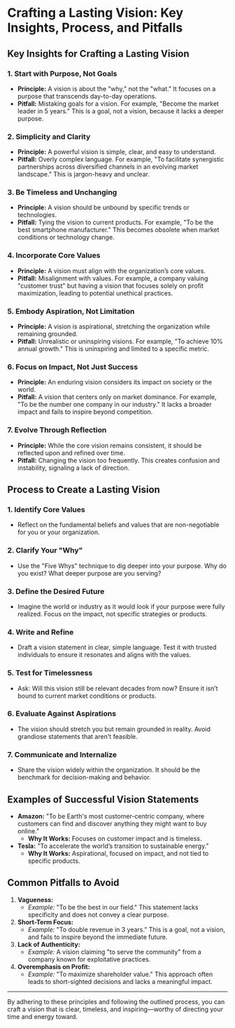 
# Crafting a Lasting Vision: Key Insights, Process, and Pitfalls

## Key Insights for Crafting a Lasting Vision

### 1. Start with Purpose, Not Goals
- **Principle:** A vision is about the "why," not the "what." It focuses on a purpose that transcends day-to-day operations.
- **Pitfall:** Mistaking goals for a vision. For example, "Become the market leader in 5 years." This is a goal, not a vision, because it lacks a deeper purpose.

### 2. Simplicity and Clarity
- **Principle:** A powerful vision is simple, clear, and easy to understand.
- **Pitfall:** Overly complex language. For example, "To facilitate synergistic partnerships across diversified channels in an evolving market landscape." This is jargon-heavy and unclear.

### 3. Be Timeless and Unchanging
- **Principle:** A vision should be unbound by specific trends or technologies.
- **Pitfall:** Tying the vision to current products. For example, "To be the best smartphone manufacturer." This becomes obsolete when market conditions or technology change.

### 4. Incorporate Core Values
- **Principle:** A vision must align with the organization’s core values.
- **Pitfall:** Misalignment with values. For example, a company valuing "customer trust" but having a vision that focuses solely on profit maximization, leading to potential unethical practices.

### 5. Embody Aspiration, Not Limitation
- **Principle:** A vision is aspirational, stretching the organization while remaining grounded.
- **Pitfall:** Unrealistic or uninspiring visions. For example, "To achieve 10% annual growth." This is uninspiring and limited to a specific metric.

### 6. Focus on Impact, Not Just Success
- **Principle:** An enduring vision considers its impact on society or the world.
- **Pitfall:** A vision that centers only on market dominance. For example, "To be the number one company in our industry." It lacks a broader impact and fails to inspire beyond competition.

### 7. Evolve Through Reflection
- **Principle:** While the core vision remains consistent, it should be reflected upon and refined over time.
- **Pitfall:** Changing the vision too frequently. This creates confusion and instability, signaling a lack of direction.

## Process to Create a Lasting Vision

### 1. Identify Core Values
   - Reflect on the fundamental beliefs and values that are non-negotiable for you or your organization.

### 2. Clarify Your "Why"
   - Use the "Five Whys" technique to dig deeper into your purpose. Why do you exist? What deeper purpose are you serving?

### 3. Define the Desired Future
   - Imagine the world or industry as it would look if your purpose were fully realized. Focus on the impact, not specific strategies or products.

### 4. Write and Refine
   - Draft a vision statement in clear, simple language. Test it with trusted individuals to ensure it resonates and aligns with the values.

### 5. Test for Timelessness
   - Ask: Will this vision still be relevant decades from now? Ensure it isn’t bound to current market conditions or products.

### 6. Evaluate Against Aspirations
   - The vision should stretch you but remain grounded in reality. Avoid grandiose statements that aren't feasible.

### 7. Communicate and Internalize
   - Share the vision widely within the organization. It should be the benchmark for decision-making and behavior.

## Examples of Successful Vision Statements
- **Amazon:** "To be Earth's most customer-centric company, where customers can find and discover anything they might want to buy online."
  - **Why It Works:** Focuses on customer impact and is timeless.
- **Tesla:** "To accelerate the world’s transition to sustainable energy."
  - **Why It Works:** Aspirational, focused on impact, and not tied to specific products.

## Common Pitfalls to Avoid
1. **Vagueness:** 
   - *Example:* "To be the best in our field." This statement lacks specificity and does not convey a clear purpose.
2. **Short-Term Focus:** 
   - *Example:* "To double revenue in 3 years." This is a goal, not a vision, and fails to inspire beyond the immediate future.
3. **Lack of Authenticity:** 
   - *Example:* A vision claiming "to serve the community" from a company known for exploitative practices.
4. **Overemphasis on Profit:** 
   - *Example:* "To maximize shareholder value." This approach often leads to short-sighted decisions and lacks a meaningful impact.

---

By adhering to these principles and following the outlined process, you can craft a vision that is clear, timeless, and inspiring—worthy of directing your time and energy toward.
